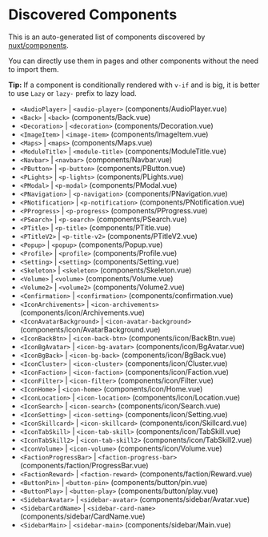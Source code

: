 # Discovered Components

This is an auto-generated list of components discovered by [nuxt/components](https://github.com/nuxt/components).

You can directly use them in pages and other components without the need to import them.

**Tip:** If a component is conditionally rendered with `v-if` and is big, it is better to use `Lazy` or `lazy-` prefix to lazy load.

- `<AudioPlayer>` | `<audio-player>` (components/AudioPlayer.vue)
- `<Back>` | `<back>` (components/Back.vue)
- `<Decoration>` | `<decoration>` (components/Decoration.vue)
- `<ImageItem>` | `<image-item>` (components/ImageItem.vue)
- `<Maps>` | `<maps>` (components/Maps.vue)
- `<ModuleTitle>` | `<module-title>` (components/ModuleTitle.vue)
- `<Navbar>` | `<navbar>` (components/Navbar.vue)
- `<PButton>` | `<p-button>` (components/PButton.vue)
- `<PLights>` | `<p-lights>` (components/PLights.vue)
- `<PModal>` | `<p-modal>` (components/PModal.vue)
- `<PNavigation>` | `<p-navigation>` (components/PNavigation.vue)
- `<PNotification>` | `<p-notification>` (components/PNotification.vue)
- `<PProgress>` | `<p-progress>` (components/PProgress.vue)
- `<PSearch>` | `<p-search>` (components/PSearch.vue)
- `<PTitle>` | `<p-title>` (components/PTitle.vue)
- `<PTitleV2>` | `<p-title-v2>` (components/PTitleV2.vue)
- `<Popup>` | `<popup>` (components/Popup.vue)
- `<Profile>` | `<profile>` (components/Profile.vue)
- `<Setting>` | `<setting>` (components/Setting.vue)
- `<Skeleton>` | `<skeleton>` (components/Skeleton.vue)
- `<Volume>` | `<volume>` (components/Volume.vue)
- `<Volume2>` | `<volume2>` (components/Volume2.vue)
- `<Confirmation>` | `<confirmation>` (components/confirmation.vue)
- `<IconArchivements>` | `<icon-archivements>` (components/icon/Archivements.vue)
- `<IconAvatarBackground>` | `<icon-avatar-background>` (components/icon/AvatarBackground.vue)
- `<IconBackBtn>` | `<icon-back-btn>` (components/icon/BackBtn.vue)
- `<IconBgAvatar>` | `<icon-bg-avatar>` (components/icon/BgAvatar.vue)
- `<IconBgBack>` | `<icon-bg-back>` (components/icon/BgBack.vue)
- `<IconCluster>` | `<icon-cluster>` (components/icon/Cluster.vue)
- `<IconFaction>` | `<icon-faction>` (components/icon/Faction.vue)
- `<IconFilter>` | `<icon-filter>` (components/icon/Filter.vue)
- `<IconHome>` | `<icon-home>` (components/icon/Home.vue)
- `<IconLocation>` | `<icon-location>` (components/icon/Location.vue)
- `<IconSearch>` | `<icon-search>` (components/icon/Search.vue)
- `<IconSetting>` | `<icon-setting>` (components/icon/Setting.vue)
- `<IconSkillcard>` | `<icon-skillcard>` (components/icon/Skillcard.vue)
- `<IconTabSkill>` | `<icon-tab-skill>` (components/icon/TabSkill.vue)
- `<IconTabSkill2>` | `<icon-tab-skill2>` (components/icon/TabSkill2.vue)
- `<IconVolume>` | `<icon-volume>` (components/icon/Volume.vue)
- `<FactionProgressBar>` | `<faction-progress-bar>` (components/faction/ProgressBar.vue)
- `<FactionReward>` | `<faction-reward>` (components/faction/Reward.vue)
- `<ButtonPin>` | `<button-pin>` (components/button/pin.vue)
- `<ButtonPlay>` | `<button-play>` (components/button/play.vue)
- `<SidebarAvatar>` | `<sidebar-avatar>` (components/sidebar/Avatar.vue)
- `<SidebarCardName>` | `<sidebar-card-name>` (components/sidebar/CardName.vue)
- `<SidebarMain>` | `<sidebar-main>` (components/sidebar/Main.vue)
